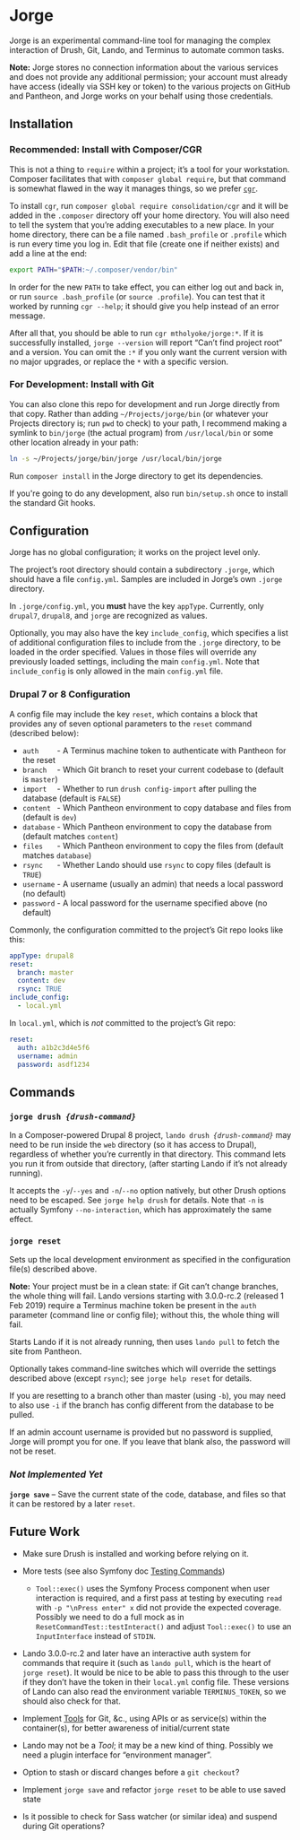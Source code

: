 # Jorge

Jorge is an experimental command-line tool for managing the complex interaction of Drush, Git, Lando, and Terminus to automate common tasks.

**Note:** Jorge stores no connection information about the various services and does not provide any additional permission; your account must already have access (ideally via SSH key or token) to the various projects on GitHub and Pantheon, and Jorge works on your behalf using those credentials.


## Installation

### Recommended: Install with Composer/CGR

This is not a thing to `require` within a project; it’s a tool for your workstation. Composer facilitates that with `composer global require`, but that command is somewhat flawed in the way it manages things, so we prefer [`cgr`](https://pantheon.io/blog/fixing-composer-global-command).

To install `cgr`, run `composer global require consolidation/cgr` and it will be added in the `.composer` directory off your home directory. You will also need to tell the system that you’re adding executables to a new place. In your home directory, there can be a file named `.bash_profile` or `.profile` which is run every time you log in. Edit that file (create one if neither exists) and add a line at the end:
```bash
export PATH="$PATH:~/.composer/vendor/bin"
```

In order for the new `PATH` to take effect, you can either log out and back in, or run `source .bash_profile` (or `source .profile`). You can test that it worked by running `cgr --help`; it should give you help instead of an error message.

After all that, you should be able to run `cgr mtholyoke/jorge:*`. If it is successfully installed, `jorge --version` will report “Can’t find project root” and a version. You can omit the `:*` if you only want the current version with no major upgrades, or replace the `*` with a specific version.


### For Development: Install with Git

You can also clone this repo for development and run Jorge directly from that copy. Rather than adding `~/Projects/jorge/bin` (or whatever your Projects directory is; run `pwd` to check) to your path, I recommend making a symlink to `bin/jorge` (the actual program) from `/usr/local/bin` or some other location already in your path:
```bash
ln -s ~/Projects/jorge/bin/jorge /usr/local/bin/jorge
```
Run `composer install` in the Jorge directory to get its dependencies.

If you're going to do any development, also run `bin/setup.sh` once to install the standard Git hooks.


## Configuration

Jorge has no global configuration; it works on the project level only.

The project’s root directory should contain a subdirectory `.jorge`, which should have a file `config.yml`. Samples are included in Jorge’s own `.jorge` directory.

In `.jorge/config.yml`, you **must** have the key `appType`. Currently, only `drupal7`, `drupal8`, and `jorge` are recognized as values.

Optionally, you may also have the key `include_config`, which specifies a list of additional configuration files to include from the `.jorge` directory, to be loaded in the order specified. Values in those files will override any previously loaded settings, including the main `config.yml`. Note that `include_config` is only allowed in the main `config.yml` file.


### Drupal 7 or 8 Configuration

A config file may include the key `reset`, which contains a block that provides any of seven optional parameters to the `reset` command (described below):
- `auth    ` - A Terminus machine token to authenticate with Pantheon for the reset
- `branch  ` - Which Git branch to reset your current codebase to (default is `master`)
- `import  ` - Whether to run `drush config-import` after pulling the database (default is `FALSE`)
- `content ` - Which Pantheon environment to copy database and files from (default is `dev`)
- `database` - Which Pantheon environment to copy the database from (default matches `content`)
- `files   ` - Which Pantheon environment to copy the files from (default matches `database`)
- `rsync   ` - Whether Lando should use `rsync` to copy files (default is `TRUE`)
- `username` - A username (usually an admin) that needs a local password (no default)
- `password` - A local password for the username specified above (no default)

Commonly, the configuration committed to the project’s Git repo looks like this:
```yml
appType: drupal8
reset:
  branch: master
  content: dev
  rsync: TRUE
include_config:
  - local.yml
```

In `local.yml`, which is _not_ committed to the project’s Git repo:
```yml
reset:
  auth: a1b2c3d4e5f6
  username: admin
  password: asdf1234
```


## Commands

### `jorge drush `_`{drush-command}`_

In a Composer-powered Drupal 8 project, `lando drush `_`{drush-command}`_ may need to be run inside the `web` directory (so it has access to Drupal), regardless of whether you’re currently in that directory. This command lets you run it from outside that directory, (after starting Lando if it’s not already running).

It accepts the `-y`/`--yes` and `-n`/`--no` option natively, but other Drush options need to be escaped. See `jorge help drush` for details. Note that `-n` is actually Symfony `--no-interaction`, which has approximately the same effect.


### `jorge reset`

Sets up the local development environment as specified in the configuration file(s) described above.

**Note:** Your project must be in a clean state: if Git can’t change branches, the whole thing will fail. Lando versions starting with 3.0.0-rc.2 (released 1 Feb 2019) require a Terminus machine token be present in the `auth` parameter (command line or config file); without this, the whole thing will fail.

Starts Lando if it is not already running, then uses `lando pull` to fetch the site from Pantheon.

Optionally takes command-line switches which will override the settings described above (except `rsync`); see `jorge help reset` for details.

If you are resetting to a branch other than master (using `-b`), you may need to also use `-i` if the branch has config different from the database to be pulled.

If an admin account username is provided but no password is supplied, Jorge will prompt you for one. If you leave that blank also, the password will not be reset.


### _Not Implemented Yet_

**`jorge save`** – Save the current state of the code, database, and files so that it can be restored by a later `reset`.


## Future Work

- Make sure Drush is installed and working before relying on it.

- More tests (see also Symfony doc [Testing Commands](https://symfony.com/doc/current/console.html#testing-commands))
  - `Tool::exec()` uses the Symfony Process component when user interaction is required, and a first pass at testing by executing `read` with `-p "\nPress enter" x` did not provide the expected coverage. Possibly we need to do a full mock as in `ResetCommandTest::testInteract()` and adjust `Tool::exec()` to use an `InputInterface` instead of `STDIN`.


- Lando 3.0.0-rc.2 and later have an interactive auth system for commands that require it (such as `lando pull`, which is the heart of `jorge reset`). It would be nice to be able to pass this through to the user if they don’t have the token in their `local.yml` config file. These versions of Lando can also read the environment variable `TERMINUS_TOKEN`, so we should also check for that.

- Implement [Tools](src/Tool/) for Git, &c., using APIs or as service(s) within the container(s), for better awareness of initial/current state

- Lando may not be a _Tool_; it may be a new kind of thing. Possibly we need a plugin interface for “environment manager”.

- Option to stash or discard changes before a `git checkout`?

- Implement `jorge save` and refactor `jorge reset` to be able to use saved state

- Is it possible to check for Sass watcher (or similar idea) and suspend during Git operations?
